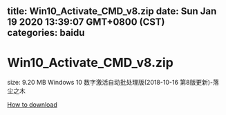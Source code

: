 
title: Win10_Activate_CMD_v8.zip
date: Sun Jan 19 2020 13:39:07 GMT+0800 (CST)    
categories: baidu
---

# Win10_Activate_CMD_v8.zip
size: 9.20 MB
 Windows 10 数字激活自动批处理版(2018-10-16 第8版更新)-落尘之木
 

[How to download](https://bpcam.bemobtrk.com/go/2ceec3aa-1ca2-46d6-b9ff-aaa5c184517c?jno=4569)